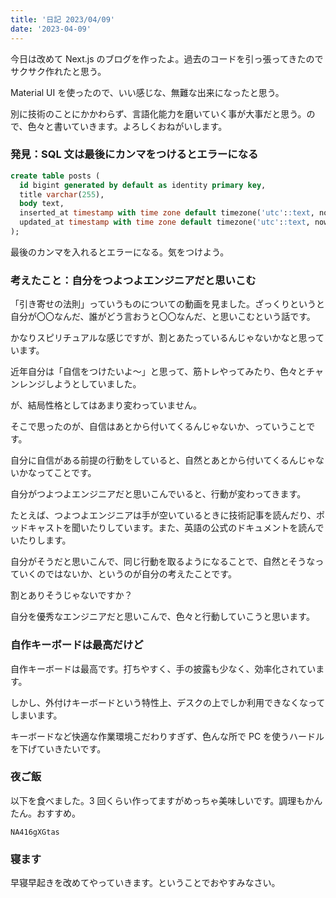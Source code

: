 ```yaml
---
title: '日記 2023/04/09'
date: '2023-04-09'
---
```


今日は改めて Next.js のブログを作ったよ。過去のコードを引っ張ってきたのでサクサク作れたと思う。

Material UI を使ったので、いい感じな、無難な出来になったと思う。

別に技術のことにかかわらず、言語化能力を磨いていく事が大事だと思う。ので、色々と書いていきます。よろしくおねがいします。

### 発見：SQL 文は最後にカンマをつけるとエラーになる

```sql
create table posts (
  id bigint generated by default as identity primary key,
  title varchar(255),
  body text,
  inserted_at timestamp with time zone default timezone('utc'::text, now()) not null,
  updated_at timestamp with time zone default timezone('utc'::text, now()) not null,
);
```

最後のカンマを入れるとエラーになる。気をつけよう。

### 考えたこと：自分をつよつよエンジニアだと思いこむ

「引き寄せの法則」っていうものについての動画を見ました。ざっくりというと自分が〇〇なんだ、誰がどう言おうと〇〇なんだ、と思いこむという話です。

かなりスピリチュアルな感じですが、割とあたっているんじゃないかなと思っています。

近年自分は「自信をつけたいよ〜」と思って、筋トレやってみたり、色々とチャンレンジしようとしていました。

が、結局性格としてはあまり変わっていません。

そこで思ったのが、自信はあとから付いてくるんじゃないか、っていうことです。

自分に自信がある前提の行動をしていると、自然とあとから付いてくるんじゃないかなってことです。

自分がつよつよエンジニアだと思いこんでいると、行動が変わってきます。

たとえば、つよつよエンジニアは手が空いているときに技術記事を読んだり、ポッドキャストを聞いたりしています。また、英語の公式のドキュメントを読んでいたりします。

自分がそうだと思いこんで、同じ行動を取るようになることで、自然とそうなっていくのではないか、というのが自分の考えたことです。

割とありそうじゃないですか？

自分を優秀なエンジニアだと思いこんで、色々と行動していこうと思います。

### 自作キーボードは最高だけど

自作キーボードは最高です。打ちやすく、手の披露も少なく、効率化されています。

しかし、外付けキーボードという特性上、デスクの上でしか利用できなくなってしまいます。

キーボードなど快適な作業環境こだわりすぎず、色んな所で PC を使うハードルを下げていきたいです。

### 夜ご飯

以下を食べました。3 回くらい作ってますがめっちゃ美味しいです。調理もかんたん。おすすめ。

```youtube
NA416gXGtas
```

### 寝ます

早寝早起きを改めてやっていきます。ということでおやすみなさい。
